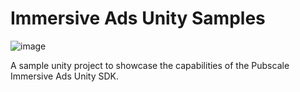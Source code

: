 # Immersive Ads Unity Samples
![image](https://github.com/GreedyGame/sdkone-unity_native_ads_samples/assets/98257601/72c224e1-92a8-495a-a457-d0973ea303e9)

A sample unity project to showcase the capabilities of the Pubscale Immersive Ads Unity SDK.

